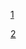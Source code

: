 [1](https://github.com/user-attachments/assets/30c320fc-cfda-4174-855f-44b685a135eb)

[2](https://github.com/user-attachments/assets/3cf300e9-1532-4092-a5b0-0dac6e95ac0b)

